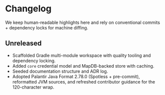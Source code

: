 # Changelog

We keep human-readable highlights here and rely on conventional commits + dependency locks for machine diffing.

## Unreleased

- Scaffolded Gradle multi-module workspace with quality tooling and dependency locking.
- Added `core` credential model and MapDB-backed store with caching.
- Seeded documentation structure and ADR log.
- Adopted Palantir Java Format 2.78.0 (Spotless + pre-commit), reformatted JVM sources, and refreshed contributor guidance for the 120-character wrap.
